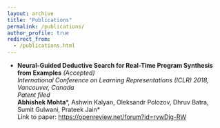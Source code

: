 ```yaml
---
layout: archive
title: "Publications"
permalink: /publications/
author_profile: true
redirect_from: 
  - /publications.html
---
```



* **Neural-Guided Deductive Search for Real-Time Program Synthesis from Examples** *(Accepted)*  
 *International Conference on Learning Representations (ICLR) 2018, Vancouver, Canada*  
 *Patent filed*  
 **Abhishek Mohta***, Ashwin Kalyan, Oleksandr Polozov, Dhruv Batra, Sumit Gulwani, Prateek Jain*  
 Link to paper: https://openreview.net/forum?id=rywDjg-RW

